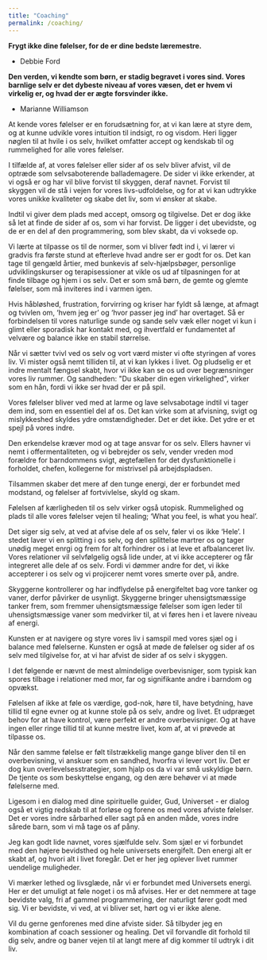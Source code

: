 ```yaml
---
title: "Coaching"
permalink: /coaching/
---
```




**Frygt ikke dine følelser, for de er dine bedste læremestre.**

 - Debbie Ford
 
 **Den verden, vi kendte som børn, er stadig begravet i vores sind. Vores barnlige selv er det dybeste niveau af vores væsen, det er hvem vi virkelig er, og hvad der er ægte forsvinder ikke.**
 
  - Marianne Williamson
 
 

At kende vores følelser er en forudsætning for, at vi kan lære at styre dem, og at kunne udvikle vores intuition til indsigt, ro og visdom. Heri ligger nøglen til at hvile i os selv, hvilket omfatter accept og kendskab til og rummelighed for alle vores følelser. 

I tilfælde af, at vores følelser eller sider af os selv bliver afvist, vil de optræde som selvsaboterende ballademagere. De sider vi ikke erkender, at vi også er og har vil blive forvist til skyggen, deraf navnet. 
Forvist til skyggen vil de stå i vejen for vores livs-udfoldelse, og for at vi kan udtrykke vores unikke kvaliteter og skabe det liv, som vi ønsker at skabe.

Indtil vi giver dem plads med accept, omsorg og tilgivelse. Det er dog ikke så let at finde de sider af os, som vi har forvist. De ligger i det ubevidste, og de er en del af den programmering, som blev skabt, da vi voksede op. 

Vi lærte at tilpasse os til de normer, som vi bliver født ind i, vi lærer vi gradvis fra første stund at efterleve hvad andre ser er godt for os. Det kan tage til gengæld årtier, med bunkevis af selv-hjælpsbøger, personlige udviklingskurser og terapisessioner at vikle os ud af tilpasningen for at finde tilbage og hjem i os selv. Det er som små børn, de gemte og glemte følelser, som må inviteres ind i varmen igen.

Hvis håbløshed, frustration, forvirring og kriser har fyldt så længe, at afmagt og tvivlen om, ‘hvem jeg er’ og ‘hvor passer jeg ind’ har overtaget. Så er forbindelsen til vores naturlige sunde og sande selv væk eller noget vi kun i glimt eller sporadisk har kontakt med, og ihvertfald er fundamentet af velvære og balance ikke en stabil størrelse.

Når vi sætter tvivl ved os selv og vort værd mister vi ofte styringen af vores liv. Vi mister også nemt tilliden til, at vi kan lykkes i livet. Og pludselig er et indre mentalt fængsel skabt, hvor vi ikke kan se os ud over begrænsninger vores liv rummer. Og sandheden: "Du skaber din egen virkelighed", virker som en hån, fordi vi ikke ser hvad der er på spil.

Vores følelser bliver ved med at larme og lave selvsabotage indtil vi tager dem ind, som en essentiel del af os. Det kan virke som at afvisning, svigt og mislykkeshed skyldes ydre omstændigheder. Det er det ikke. Det ydre er et spejl på vores indre.

Den erkendelse kræver mod og at tage ansvar for os selv. Ellers havner vi nemt i offermentaliteten, og vi bebrejder os selv, vender vreden mod forældre for barndommens svigt, ægtefællen for det dysfunktionelle i forholdet, chefen, kollegerne for mistrivsel på arbejdspladsen.

Tilsammen skaber det mere af den tunge energi, der er forbundet med modstand, og følelser af fortvivlelse, skyld og skam.

Følelsen af kærligheden til os selv virker også utopisk. Rummelighed og plads til alle vores følelser vejen til healing; ‘What you feel, is what you heal’.

Det siger sig selv, at ved at afvise dele af os selv, føler vi os ikke ‘Hele’. I stedet laver vi en splitting i os selv, og den splittelse martrer os og tager unødig meget enrgi og frem for alt forhindrer os i at leve et afbalanceret liv.  
Vores relationer vil selvfølgelig også lide under, at vi ikke accepterer og får integreret alle dele af os selv. Fordi vi dømmer andre for det, vi ikke accepterer i os selv og vi projicerer nemt vores smerte over på, andre. 

Skyggerne kontrollerer og har indflydelse på energifeltet bag vore tanker og vaner, derfor påvirker de usynligt. Skyggerne bringer uhensigtsmæssige tanker frem, som fremmer uhensigtsmæssige følelser som igen leder til uhensigtsmæssige vaner som medvirker til, at vi føres hen i et lavere niveau af energi. 

Kunsten er at navigere og styre vores liv i samspil med vores sjæl og i balance med følelserne. Kunsten er også at møde de følelser og sider af os selv med tilgivelse for, at vi har afvist de sider af os selv i skyggen. 

I det følgende er nævnt de mest almindelige overbevisniger, som typisk kan spores tilbage i relationer med mor, far og signifikante andre i barndom og opvækst.

Følelsen af ikke at føle os værdige, god-nok, høre til, have betydning, have tillid til egne evner og at kunne stole på os selv, andre og livet. Et udpræget behov for at have kontrol, være perfekt er andre overbevisniger. Og at have ingen eller ringe tillid til at kunne mestre livet, kom af, at vi prøvede at tilpasse os. 

Når den samme følelse er følt tilstrækkelig mange gange bliver den til en overbevisning, vi anskuer som en sandhed, hvorfra vi lever vort liv. Det er dog kun overlevelsesstrategier, som hjalp os da vi var små uskyldige børn. De tjente os som beskyttelse engang, og den ære behøver vi at møde følelserne med. 

Ligesom i en dialog med dine spirituelle guider, Gud, Universet - er dialog også et vigtig redskab til at forløse og forene os med vores afviste følelser. Det er vores indre sårbarhed eller sagt på en anden måde, vores indre sårede barn, som vi må tage os af påny.

Jeg kan godt lide navnet, vores sjælfulde selv. Som sjæl er vi forbundet med den højere bevidsthed og hele universets energifelt. Den energi alt er skabt af, og hvori alt i livet foregår. Det er her jeg oplever livet rummer uendelige muligheder.

Vi mærker lethed og livsglæde, når vi er forbundet med Universets energi. Her er det umuligt at føle noget i os må afvises. Her er det nemmere at tage bevidste valg, fri af gammel programmering, der naturligt fører godt med sig. Vi er bevidste, vi ved, at vi bliver set, hørt og vi er ikke alene. 

Vil du gerne genforenes med dine afviste sider. Så tilbyder jeg en kombination af coach sessioner og healing. Det vil forvandle dit forhold til dig selv, andre og baner vejen til at langt mere af dig kommer til udtryk i dit liv.



